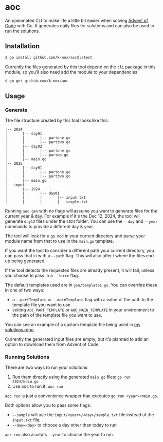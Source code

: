 # aoc

An opinonated CLI to make life a little bit easier when solving [Advent of Code](https://adventofcode.com/) with Go.
It generates daily files for solutions and can also be used to run the solutions.

## Installation

```sh
$ go install github.com/k-nox/aoc@latest
```

Currently the files generated by this tool depend on the `cli` package in this module, so you'll also need add the module to your dependencies:

```sh
$ go get github.com/k-nox/aoc
```

## Usage

### Generate

The file structure created by this tool looks like this:

```
|-- 2024
|		|-- day01
|		|		|-- partone.go
|		|		|-- parttwo.go
|		|-- day02
|		|		|-- partone.go
|		|		|-- partwo.go
|		|-- main.go
|-- 2025
|		|-- day01
|		|		|-- partone.go
|		|		|-- parttwo.go
|		|-- main.go
|-- input
|		|-- 2024
|		|		|-- day01
|		|		|		|-- input.txt
|		|		|		|-- sample.txt
```

Running `aoc gen` with no flags will assume you want to generate files for the current year & day. For example if it's the Dec 12, 2024, the tool will generate `day12` files under the `2024` folder. You can use the `--day` and `--year` commands to provide a different day & year.

The tool will look for a `go.mod` in your current directory and parse your module name from that to use in the `main.go` template.

If you want the tool to consider a different path your current directory, you can pass that in with a `--path` flag. This will also affect where the files end up being generated.

If the tool detects the requested files are already present, it will fail, unless you choose to pass in a `--force` flag.

The default templates used are in `gen/templates.go`. You can override these in one of two ways:

- a `--partTemplate` or `--mainTemplate` flag with a value of the path to the template file you want to use
- setting `AOC_PART_TEMPLATE` or `AOC_MAIN_TEMPLATE` in your environment to the path of the template file you want to use.

You can see an example of a custom template file being used in [my solutions repo](https://github.com/k-nox/advent-of-code-solutions/blob/main/templates/part.go.tmpl)

Currently the generated input files are empty, but it's planned to add an option to download them from Advent of Code.

### Running Solutions

There are two ways to run your solutions:

1. Run them directly using the generated `main.go` files: `go run 2024/main.go`
2. Use aoc to run it: `aoc run`

`aoc run` is just a convenience wrapper that executes `go run <year>/main.go`.

Both options allow you to pass some flags:

- `--sample` will use the `input/<year>/<day>/sample.txt` file instead of the `input.txt` file.
- `--day=<day>` to choose a day other than today to run

`aoc run` also accepts `--year` to choose the year to run.
